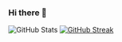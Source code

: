 ### Hi there 👋

<!--
**Stoyan94/Stoyan94** is a ✨ _special_ ✨ repository because its `README.md` (this file) appears on your GitHub profile.

Here are some ideas to get you started:

- 🔭 I’m currently working on ...
- 🌱 I’m currently learning ... C#-HTML & CSS
- 👯 I’m looking to collaborate on ...
- 🤔 I’m looking for help with ...
- 💬 Ask me about ...
- 📫 How to reach me: ...
- 😄 Pronouns: ...
- ⚡ Fun fact: ...
-->
![GitHub Stats](https://github-readme-stats.vercel.app/api?username=Stoyan94&theme=radical)
[![GitHub Streak](https://streak-stats.demolab.com?user=Stoqn94&theme=github-green-purple)](https://git.io/streak-stats)
